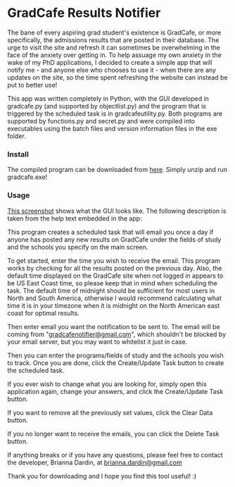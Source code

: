 # GradCafe Results Notifier

The bane of every aspiring grad student's existence is GradCafe, or more specifically, the admissions results that are posted in their database. The urge to visit the site and refresh it can sometimes be overwhelming in the face of the anxiety over getting in. To help assuage my own anxiety in the wake of my PhD applications, I decided to create a simple app that will notify me - and anyone else who chooses to use it - when there are any updates on the site, so the time spent refreshing the website can instead be put to better use!

This app was written completely in Python, with the GUI developed in gradcafe.py (and supported by objectlist.py) and the program that is triggered by the scheduled task is in gradcafeutility.py. Both programs are supported by functions.py and secret.py and were compiled into executables using the batch files and version information files in the exe folder.

### Install

The compiled program can be downloaded from [here](https://drive.google.com/file/d/17-EH8qmT2iMD2Am4sM5kifoD4vysTMfX/view?usp=sharing). Simply unzip and run gradcafe.exe!

### Usage
[This screenshot](https://i.imgur.com/9Ic0jQN.png) shows what the GUI looks like. The following description is taken from the help text embedded in the app:

This program creates a scheduled task that will email you once a day if anyone has posted any new results on GradCafe under the fields of study and the schools you specify on the main screen.
             
To get started, enter the time you wish to receive the email. This program works by checking for all the results posted on the previous day. Also, the default time displayed on the GradCafe site when not logged in appears to be US East Coast time, so please keep that in mind when scheduling the task. The default time of midnight should be sufficient for most users in North and South America, otherwise I would recommend calculating what time it is in your timezone when it is midnight on the North American east coast for optimal results.

Then enter email you want the notification to be sent to. The email will be coming from "gradcafenotifier@gmail.com", which shouldn't be blocked by your email server, but you may want to whitelist it just in case.

Then you can enter the programs/fields of study and the schools you wish to track. Once you are done, click the Create/Update Task button to create the scheduled task.
    
If you ever wish to change what you are looking for, simply open this application again, change your answers, and click the Create/Update Task button.

If you want to remove all the previously set values, click the Clear Data button.
    
If you no longer want to receive the emails, you can click the Delete Task button.
    
If anything breaks or if you have any questions, please feel free to contact the developer, Brianna Dardin, at brianna.dardin@gmail.com
    
Thank you for downloading and I hope you find this tool useful! :)
